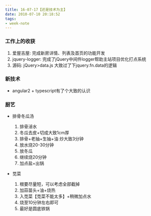 ```yaml
---
title: 16-07-17【还是技术为主】
date: 2010-07-10 20:18:52
tags:
- week-note
---
```


### 工作上的收获
1. 爱屋吉屋: 完成新房详情、列表及首页的功能开发
2. jquery-logger: 完成了jQuery中间件logger帮助主站项目优化打点系统
3. 源码: jQuery>data.js  大致过了下jquery.fn.data的逻辑
    
###  新技术
- angular2 + typescript有了个大致的认识

### 厨艺
- 排骨冬瓜汤
    1. 排骨淖水
    2. 冬瓜去皮+切成大致1cm厚
    3. 排骨+老抽+生抽+油 炒大致3分钟
    4. 放水烧20-30分钟
    5. 放冬瓜
    6. 继续烧20分钟
    7. 加点盐+出锅
    
- 苋菜
    1. 根要尽量短，可以考虑全部截掉
    2. 加蒜苗头+油+烧热
    3. 入苋菜【苋菜不能太多】+稍微加点水
    4. 烧至10分钟左右即可
    5. 最好是圆底铁锅
